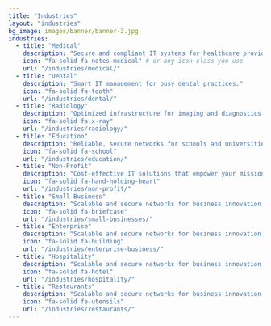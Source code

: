 ```yaml
---
title: "Industries"
layout: "industries"
bg_image: images/banner/banner-3.jpg
industries:
  - title: "Medical"
    description: "Secure and compliant IT systems for healthcare providers."
    icon: "fa-solid fa-notes-medical" # or any icon class you use
    url: "/industries/medical/"
  - title: "Dental"
    description: "Smart IT management for busy dental practices."
    icon: "fa-solid fa-tooth"
    url: "/industries/dental/"
  - title: "Radiology"
    description: "Optimized infrastructure for imaging and diagnostics."
    icon: "fa-solid fa-x-ray"
    url: "/industries/radiology/"
  - title: "Education"
    description: "Reliable, secure networks for schools and universities."
    icon: "fa-solid fa-school"
    url: "/industries/education/"
  - title: "Non-Profit"
    description: "Cost-effective IT solutions that empower your mission."
    icon: "fa-solid fa-hand-holding-heart"
    url: "/industries/non-profit/"
  - title: "Small Business"
    description: "Scalable and secure networks for business innovation."
    icon: "fa-solid fa-briefcase"
    url: "/industries/small-businesses/"
  - title: "Enterprise"
    description: "Scalable and secure networks for business innovation."
    icon: "fa-solid fa-building"
    url: "/industries/enterprise-business/"
  - title: "Hospitality"
    description: "Scalable and secure networks for business innovation."
    icon: "fa-solid fa-hotel"
    url: "/industries/hospitality/"
  - title: "Restaurants"
    description: "Scalable and secure networks for business innovation."
    icon: "fa-solid fa-utensils"
    url: "/industries/restaurants/"
---
```

